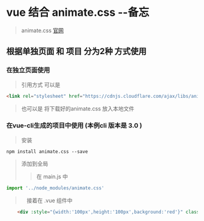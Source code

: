 # vue 结合 animate.css --备忘

> animate.css [官网](https://daneden.github.io/animate.css/)

## 根据单独页面 和 项目 分为2种 方式使用

### 在独立页面使用

> 引用方式 可以是

``` html
<link rel="stylesheet" href="https://cdnjs.cloudflare.com/ajax/libs/animate.css/3.5.2/animate.min.css">
```

> 也可以是 将下载好的animate.css 放入本地文件

### 在vue-cli生成的项目中使用 (本例cli 版本是 3.0 )

> 安装

``` bath
npm install animate.css --save

```

> 添加到全局
>> 在 main.js 中

``` js
import '../node_modules/animate.css'
```

>　接着在 .vue 组件中

``` html
    <div :style="{width:'100px',height:'100px',background:'red'}" class="animated ounceInLeft"></div>
```